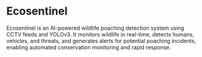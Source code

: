 # Ecosentinel
Ecosentinel is an AI-powered wildlife poaching detection system using CCTV feeds and YOLOv3. It monitors wildlife in real-time, detects humans, vehicles, and threats, and generates alerts for potential poaching incidents, enabling automated conservation monitoring and rapid response.
